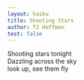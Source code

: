 ```yaml
---
layout: haiku
title: Shooting Stars
author: TJ Hoffman
test: false
---
```


Shooting stars tonight <br>
Dazzling across the sky <br>
look up, see them fly <br>
